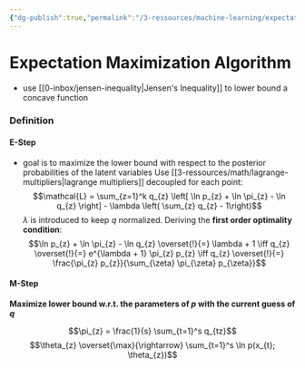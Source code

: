 ```yaml
---
{"dg-publish":true,"permalink":"/3-ressources/machine-learning/expectation-maximization-algorightm/","tags":["math/machine-learning, eth/cil/theory"],"created":"","updated":""}
---
```


# Expectation Maximization Algorithm
- use [[0-inbox/jensen-inequality\|Jensen's Inequality]] to lower bound a concave function

### Definition
#### E-Step
- goal is to maximize the lower bound with respect to the posterior probabilities of the latent variables
Use [[3-ressources/math/lagrange-multipliers\|lagrange multipliers]] decoupled for each point:
$$\mathcal{L} = \sum_{z=1}^k q_{z} \left[ \ln p_{z} + \ln \pi_{z} - \ln q_{z} \right] - \lambda \left( \sum_{z} q_{z} - 1\right)$$
$\lambda$ is introduced to keep $q$ normalized.
Deriving the **first order optimality condition**:
$$\ln p_{z} + \ln \pi_{z} - \ln q_{z} \overset{!}{=} \lambda + 1 \iff q_{z} \overset{!}{=} e^{\lambda + 1} \pi_{z} p_{z} \iff q_{z} \overset{!}{=} \frac{\pi_{z} p_{z}}{\sum_{\zeta} \pi_{\zeta} p_{\zeta}}$$
#### M-Step
**Maximize lower bound w.r.t. the parameters of $p$ with the current guess of $q$**

$$\pi_{z} = \frac{1}{s} \sum_{t=1}^s q_{tz}$$
$$\theta_{z} \overset{\max}{\rightarrow} \sum_{t=1}^s \ln p(x_{t}; \theta_{z})$$

